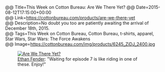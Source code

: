 @@ Title=This Week on Cotton Bureau: Are We There Yet?
@@ Date=2015-08-12T17:15:00+00:00  
@@ Link=https://cottonbureau.com/products/are-we-there-yet  
@@ Description=No doubt you too are patiently awaiting the arrival of December 18th, 2015.  
@@ Tags=This Week on Cotton Bureau, Cotton Bureau, t-shirts, apparel, Star Wars, Star Wars: The Force Awakens  
@@ Image=https://cottonbureau.com/img/products/6245_ZiDJ_2400.jpg  

<figure class="wide">
	<a class="nohover" href="https://cottonbureau.com/products/are-we-there-yet">
		<img src="http://d.pr/i/mXBf+" alt="Are We There Yet?" />
	</a>
	<figcaption><a href="http://twitter.com/ethnfndr">Ethan Fender</a>: "Waiting for episode 7 is like riding in one of these. Enjoy!"</figcaption>
</figure>